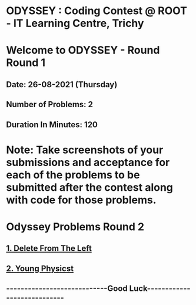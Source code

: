 # ODYSSEY : Coding Contest @ ROOT - IT Learning Centre, Trichy
# Welcome to ODYSSEY - Round Round 1
## Date: 26-08-2021 (Thursday)
## Number of Problems:  2
## Duration In Minutes:  120

# Note: Take screenshots of your submissions and acceptance for each of the problems to be submitted after the contest along with code for those problems.

# Odyssey Problems Round  2

## [1. Delete From The Left](https://codeforces.com/contest/1005/problem/B)

## [2. Young Physicst](https://codeforces.com/contest/69/problem/A)


## ----------------------------Good Luck----------------------------
